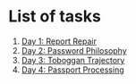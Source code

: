 # List of tasks
1. [Day 1: Report Repair](day1.md)
2. [Day 2: Password Philosophy](day2.md)
3. [Day 3: Toboggan Trajectory](day3.md)
4. [Day 4: Passport Processing](day4.md)